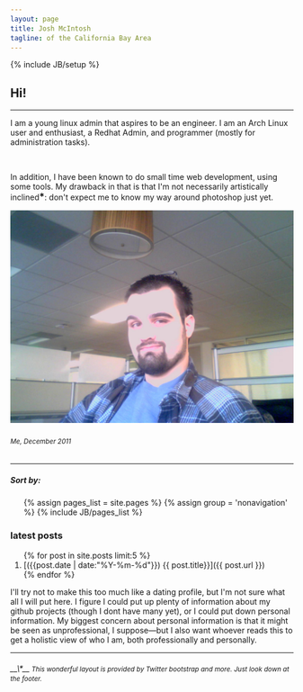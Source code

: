 ```yaml
---
layout: page
title: Josh McIntosh
tagline: of the California Bay Area
---
```

{% include JB/setup %}

## Hi!
----

<div class='content'>
<div class='row-fluid' >
<div class='span4'>
<p>I am a young linux admin that aspires to be an engineer.
I am an Arch Linux user and enthusiast, a Redhat Admin, and programmer (mostly for
administration tasks).</p>
<br>
<p>In addition, I have been known to do small time web development, using some tools.
My drawback in that is that I'm not necessarily artistically inclined<big><strong>*</strong></big>: don't expect me to know my way around photoshop just yet.</p>

</div>

<div class='span4 offset2'>
<img  src='assets/images/me.jpg' class='img-polaroid'/>
<h6><small>Me, December 2011</small></h6>
</div>
</div>
<hr>
<div class='row-fluid'>
<div class='span2'>
<h5>Sort by:</h5>
<ul>
	{% assign pages_list = site.pages %}
	{% assign group = 'nonavigation' %}
	{% include JB/pages_list %}
</ul>
</div>
<div class='span5'>
<h3> latest posts</h3>
<ol>
	{% for post in site.posts limit:5 %}
		<li markdown=''>[({{post.date | date:"%Y-%m-%d"}}) {{ post.title}}]({{ post.url }})</li>
	{% endfor %}
</ol>
</div>
<div class='span4'>
I'll try not to make this too much like a dating profile, but I'm not sure what all I will 
put here. I figure I could put up plenty of information about my github projects (though I dont
have many yet), or I could put down personal information. My biggest concern about personal information
is that it might be seen as unprofessional, I suppose—but I also want whoever reads this to get a holistic
view of who I am, both professionally and personally.
</div>

</div>

<hr>
<h6><small> <big>__\*__</big> This wonderful layout is provided by Twitter bootstrap and more. Just look down at the footer.</small></h6>
</div>
